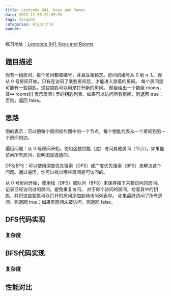 ```yaml
---
title: Leetcode 841. Keys and Rooms
date: 2023-12-05 22:55:53
tags: [Graph]
categories: Algorithm
banner: 
---
```

练习地址：[Leetcode 841. Keys and Rooms](https://leetcode.com/problems/keys-and-rooms/description/?envType=study-plan-v2&envId=leetcode-75)
## 题目描述
你有一组房间，每个房间都被编号，并且互相锁定。房间的编号从 0 到 n-1。
你从 0 号房间开始，只有在访问了某些房间后，才能进入锁着的房间。
每个房间里可能有一些钥匙，这些钥匙可以用来打开新的房间。
题目给出一个数组 rooms，其中 rooms[i] 表示房间 i 里的钥匙列表。如果可以访问所有房间，则返回 true；否则，返回 false。

## 思路
图的表示：可以把每个房间视作图中的一个节点，每个钥匙代表从一个房间到另一个房间的边。

遍历问题：从 0 号房间开始，使用这些钥匙（边）访问其他房间（节点）。如果能访问所有房间，说明图是连通的。

DFS/BFS：可以使用深度优先搜索（DFS）或广度优先搜索（BFS）来解决这个问题。通过遍历，你可以找出哪些房间是可访问的。

从 0 号房间开始，使用栈（DFS）或队列（BFS）来保存接下来要访问的房间。
记录已经访问过的房间，避免重复访问。
对于每个访问的房间，检查其中的钥匙，并将这些钥匙可以打开的房间添加到待访问列表中。
如果最终访问了所有房间，则返回 true；如果有房间未被访问，则返回 false。

## DFS代码实现
### 复杂度
## BFS代码实现
### 复杂度

## 性能对比